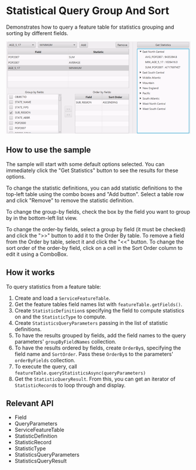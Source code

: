 <h1>Statistical Query Group And Sort</h1>

<p>Demonstrates how to query a feature table for statistics grouping and sorting by different fields.</p>

<p><img src="StatisticalQueryGroupAndSort.png"></p>

<h2>How to use the sample</h2>

<p>The sample will start with some default options selected. You can immediately click the "Get Statistics" button to
 see the results for these options.</p>

<p>To change the statistic definitions, you can add statistic definitions to the top-left table using the combo boxes 
and "Add button". Select a table row and click "Remove" to remove the statistic definition.</p>

<p>To change the group-by fields, check the box by the field you want to group by in the bottom-left list view.</p>

<p>To change the order-by fields, select a group by field (it must be checked) and click the ">>" button to add it to
 the Order By table. To remove a field from the Order by table, select it and click the "<<" button. To change the 
 sort order of the order-by field, click on a cell in the Sort Order column to edit it using a ComboBox.</p>
 
 <h2>How it works</h2>
 
 <p>To query statistics from a feature table:</p>
 
 <ol>
    <li>Create and load a <code>ServiceFeatureTable</code>.</li>
    <li>Get the feature tables field names list with <code>featureTable.getFields()</code>.</li>
    <li>Create <code>StatisticDefinition</code>s specifying the field to compute statistics on and the 
    <code>StatisticType</code> to compute.</li>
    <li>Create <code>StatisticsQueryParameters</code> passing in the list of statistic definitions.</li>
    <li>To have the results grouped by fields, add the field names to the query parameters' 
    <code>groupByFieldNames</code> collection.</li>
    <li>To have the results ordered by fields, create <code>OrderBy</code>s, specifying the field name and 
    <code>SortOrder</code>. Pass these <code>OrderBy</code>s to the parameters' <code>orderByFields</code> 
    collection.</li>
    <li>To execute the query, call <code>featureTable.queryStatisticsAsync(queryParameters)</code></li>
    <li>Get the <code>StatisticQueryResult</code>. From this, you can get an iterator of 
    <code>StatisticRecord</code>s to loop through and display.</li>
 </ol>
 
 <h2>Relevant API</h2>
 
 <ul>
    <li>Field</li>
    <li>QueryParameters</li>
    <li>ServiceFeatureTable</li>
    <li>StatisticDefinition</li>
    <li>StatisticRecord</li>
    <li>StatisticType</li>
    <li>StatisticsQueryParameters</li>
    <li>StatisticsQueryResult</li>
 </ul>